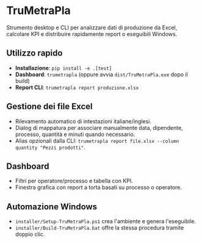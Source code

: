 # TruMetraPla

Strumento desktop e CLI per analizzare dati di produzione da Excel, calcolare KPI e distribuire rapidamente report o eseguibili Windows.

## Utilizzo rapido
- **Installazione**: `pip install -e .[test]`
- **Dashboard**: `trumetrapla` (oppure avvia `dist/TruMetraPla.exe` dopo il build)
- **Report CLI**: `trumetrapla report produzione.xlsx`

## Gestione dei file Excel
- Rilevamento automatico di intestazioni italiane/inglesi.
- Dialog di mappatura per associare manualmente data, dipendente, processo, quantità e minuti quando necessario.
- Alias opzionali dalla CLI: `trumetrapla report file.xlsx --column quantity "Pezzi prodotti"`.

## Dashboard
- Filtri per operatore/processo e tabella con KPI.
- Finestra grafica con report a torta basati su processo o operatore.

## Automazione Windows
- `installer/Setup-TruMetraPla.ps1` crea l'ambiente e genera l'eseguibile.
- `installer/Build-TruMetraPla.bat` offre la stessa procedura tramite doppio clic.
